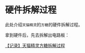 # 硬件拆解过程

此处介绍`天猫精灵`的`方糖`的硬件拆解过程。

拿到硬件后，先去拆解出电路板：

[【记录】天猫精灵方糖拆解过程](http://www.crifan.com/tmall_genie_candy_cube_disassemble_procedure)
